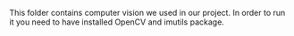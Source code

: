 This folder contains computer vision we used in our project.
In order to run it you need to have installed OpenCV and imutils package.
